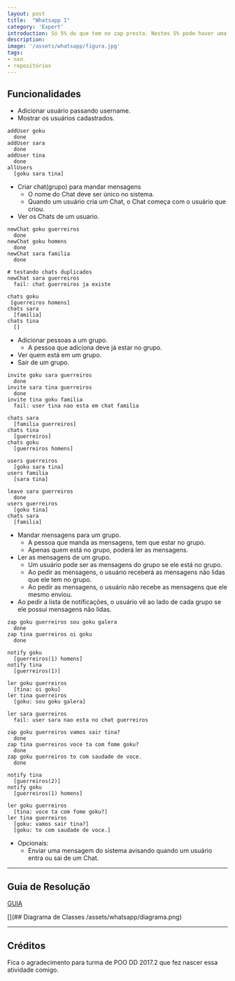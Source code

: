 ```yaml
---
layout: post
title:  "Whatsapp I"
category: 'Expert'
introduction: Só 5% do que tem no zap presta. Nestes 5% pode haver uma história de amor.
description: 
image: '/assets/whatsapp/figura.jpg'
tags:
- nxn
- repositórios
---
```


## Funcionalidades

- Adicionar usuário passando username.
- Mostrar os usuários cadastrados.

```
addUser goku
  done
addUser sara
  done
addUser tina
  done
allUsers
  [goku sara tina]
```

- Criar chat(grupo) para mandar mensagens
    - O nome do Chat deve ser único no sistema.
    - Quando um usuário cria um Chat, o Chat começa com o usuário que criou.
- Ver os Chats de um usuario.

```
newChat goku guerreiros
  done
newChat goku homens
  done
newChat sara familia
  done

# testando chats duplicados
newChat sara guerreiros
  fail: chat guerreiros ja existe

chats goku
 [guerreiros homens]
chats sara
  [familia]
chats tina
  []
```

- Adicionar pessoas a um grupo.
    - A pessoa que adiciona deve já estar no grupo.
- Ver quem está em um grupo.
- Sair de um grupo.

```
invite goku sara guerreiros
  done
invite sara tina guerreiros
  done
invite tina goku familia
  fail: user tina nao esta em chat familia

chats sara
  [familia guerreiros]
chats tina
  [guerreiros]
chats goku
  [guerreiros homens]

users guerreiros
  [goku sara tina]
users familia
  [sara tina]

leave sara guerreiros
  done
users guerreiros
  [goku tina]
chats sara
  [familia]
```

- Mandar mensagens para um grupo.
    - A pessoa que manda as mensagens, tem que estar no grupo.
    - Apenas quem está no grupo, poderá ler as mensagens.
- Ler as mensagens de um grupo.    
    - Um usuário pode ser as mensagens do grupo se ele está no grupo.
    - Ao pedir as mensagens, o usuário receberá as mensagens não lidas que ele tem no grupo.
    - Ao pedir as mensagens, o usuário não recebe as mensagens que ele mesmo enviou.
- Ao pedir a lista de notificações, o usuário vê ao lado de cada grupo se ele possui mensagens não lidas.

```
zap goku guerreiros sou goku galera
  done
zap tina guerreiros oi goku
  done

notify goku
  [guerreiros(1) homens]
notify tina
  [guerreiros(1)]

ler goku guerreiros
  [tina: oi goku]
ler tina guerreiros
  [goku: sou goku galera]

ler sara guerreiros
  fail: user sara nao esta no chat guerreiros

zap goku guerreiros vamos sair tina?
  done
zap tina guerreiros voce ta com fome goku?
  done
zap goku guerreiros to com saudade de voce.
  done

notify tina
  [guerreiros(2)]
notify goku
  [guerreiros(1) homens]

ler goku guerreiros
  [tina: voce ta com fome goku?]
ler tina guerreiros
  [goku: vamos sair tina?]
  [goku: to com saudade de voce.]
```

- Opcionais:
    - Enviar uma mensagem do sistema avisando quando um usuário entra ou sai de um Chat.

---

## Guia de Resolução
[GUIA](/assets/whatsapp/guide)

[](## Diagrama de Classes /assets/whatsapp/diagrama.png)

---
## Créditos

Fica o agradecimento para turma de POO DD 2017.2 que fez nascer essa atividade comigo.